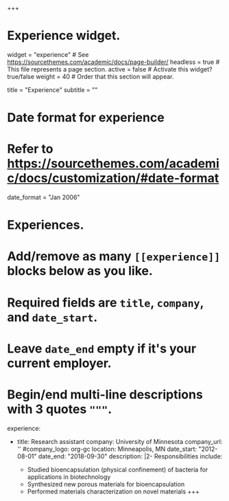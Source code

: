 +++
# Experience widget.
widget = "experience"  # See https://sourcethemes.com/academic/docs/page-builder/
headless = true  # This file represents a page section.
active = false  # Activate this widget? true/false
weight = 40  # Order that this section will appear.

title = "Experience"
subtitle = ""

# Date format for experience
#   Refer to https://sourcethemes.com/academic/docs/customization/#date-format
date_format = "Jan 2006"

# Experiences.
#   Add/remove as many `[[experience]]` blocks below as you like.
#   Required fields are `title`, `company`, and `date_start`.
#   Leave `date_end` empty if it's your current employer.
#   Begin/end multi-line descriptions with 3 quotes `"""`.


<!-- [[experience]]
  title = "Postdoctoral Research Associate"
  company = "Michigan State University"
  company_url = "http://www.msu.edu"
  location = "East Lansing, Michigan"
  date_start = "2018-10-01"
  date_end = ""
  description = 
      * Developed a tunable protein degradation system in cyanobacteria
      * Studying a light-driven, modular platform consortia for fundamental insight into emergent microbial interactions within consortia

[[experience]]
  title = "Research Assistant"
  company = "University of Minnesota"
  company_url = "http://www.umn.edu"
  location = "Minneapolis, MN"
  date_start = "2012-08-01"
  date_end = "2018-09-30"
  description = -->

experience:
  - title: Research assistant
    company: University of Minnesota
    company_url: ''
    #company_logo: org-gc
    location: Minneapolis, MN
    date_start: "2012-08-01"
    date_end: "2018-09-30"
    description: |2-
        Responsibilities include:
        
      * Studied bioencapsulation (physical confinement) of bacteria for applications in biotechnology
      * Synthesized new porous materials for bioencapsulation
      * Performed materials characterization on novel materials
+++
